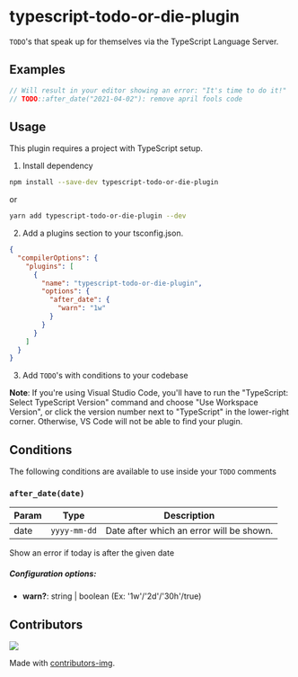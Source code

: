 # typescript-todo-or-die-plugin

`TODO`'s that speak up for themselves via the TypeScript Language Server.

## Examples

```typescript
// Will result in your editor showing an error: "It's time to do it!"
// TODO::after_date("2021-04-02"): remove april fools code
```

## Usage

This plugin requires a project with TypeScript setup.

1. Install dependency

```bash
npm install --save-dev typescript-todo-or-die-plugin
```

or

```bash
yarn add typescript-todo-or-die-plugin --dev
```

2. Add a plugins section to your tsconfig.json.

```json
{
  "compilerOptions": {
    "plugins": [
      {
        "name": "typescript-todo-or-die-plugin",
        "options": {
          "after_date": {
            "warn": "1w"
          }
        }
      }
    ]
  }
}
```

3. Add `TODO`'s with conditions to your codebase

**Note**: If you're using Visual Studio Code, you'll have to run the "TypeScript: Select TypeScript Version" command and choose "Use Workspace Version", or click the version number next to "TypeScript" in the lower-right corner. Otherwise, VS Code will not be able to find your plugin.
## Conditions

The following conditions are available to use inside your `TODO` comments

### `after_date(date)`

Param | Type | Description
---|---|---
date | `yyyy-mm-dd` | Date after which an error will be shown.

Show an error if today is after the given date

##### Configuration options:
- **warn?**: string | boolean (Ex: '1w'/'2d'/'30h'/true)

## Contributors

<a href="https://github.com/ngnijland/typescript-todo-or-die-plugin/graphs/contributors">
  <img src="https://contrib.rocks/image?repo=ngnijland/typescript-todo-or-die-plugin" />
</a>

Made with [contributors-img](https://contrib.rocks).
